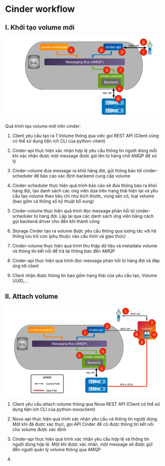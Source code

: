 # Cinder workflow

## I. Khởi tạo volume mới

![](./images/OPS5_1.png)

Quá trình tạo volume mới trên cinder:

1. Client yêu cầu tạo ra 1 Volume thông qua việc gọi REST API (Client cũng có thể sử dụng tiện ích CLI của python-client)

2. Cinder-api thực hiện xác nhận hợp lệ yêu cầu thông tin người dùng mỗi khi xác nhận được một message được gửi lên từ hàng chờ AMQP để xử lý

3. Cinder-volume đưa message ra khỏi hàng đợi, gửi thông báo tới cinder-scheduler để báo cáo xác định backend cung cấp volume

4. Cinder-scheduler thực hiện quá trình báo cáo sẽ đưa thông báo ra khỏi hàng đợi, tạo danh sách các ứng viên dựa trên trạng thái hiện tại và yêu cầu tạo volume theo tiêu chí như kích thước, vùng sẵn có, loại volume (bao gồm cả thông số kỹ thuật bổ sung)

5. Cinder-volume thực hiện quá trình đọc message phản hồi từ cinder-scheduler từ hàng đợi. Lặp lại qua các danh sách ứng viên bằng cách gọi backend driver cho đến khi thành công

6. Storage Cinder tạo ra volume được yêu cầu thông qua tương tác với hệ thống lưu trữ con (phụ thuộc vào cấu hình và giao thức)

7. Cinder-volume thực hiện quá trình thu thập dữ liệu và metadata volume và thông tin kết nối để trả lại thông báo đến AMQP

8. Cinder-api thực hiện quá trình đọc message phản hồi từ hàng đợi và đáp ứng tới client

9. Client nhận được thông tin bao gồm trạng thái của yêu cầu tạo, Volume UUID,...

## II. Attach volume

![](./images/OPS5_2.png)

1. Client yêu cầu attach volume thông qua Nova REST API (Client có thể sử dụng tiện ích CLI của python-novaclient)

2. Nova-api thực hiện quá trình xác nhận yêu cầu và thông tin người dùng. Một khi đã được xác thực, gọi API Cinder để có được thông tin kết nối cho volume được xác định

3. Cinder-api thực hiện quá trình xác nhận yêu cầu hợp lệ và thông tin người dùng hợp lệ. Một khi được xác nhận, một message sẽ được gửi đến người quản lý volume thông qua AMQP

4. 